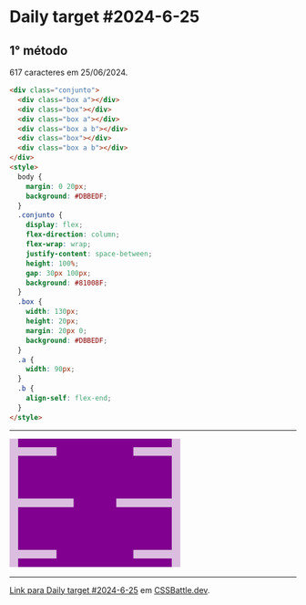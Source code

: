 # Daily target #2024-6-25

## 1° método

617 caracteres em 25/06/2024.

```HTML
<div class="conjunto">
  <div class="box a"></div>
  <div class="box"></div>
  <div class="box a"></div>
  <div class="box a b"></div>
  <div class="box"></div>
  <div class="box a b"></div>
</div>
<style>
  body {
    margin: 0 20px;
    background: #DBBEDF;
  }
  .conjunto {
    display: flex;
    flex-direction: column;
    flex-wrap: wrap;
    justify-content: space-between;
    height: 100%;
    gap: 30px 100px;
    background: #81008F;
  }
  .box {
    width: 130px;
    height: 20px;
    margin: 20px 0;
    background: #DBBEDF;
  }
  .a {
    width: 90px;
  }
  .b {
    align-self: flex-end;
  }
</style>
```

---
<img src="media/2024-6-25.png" title="Daily target #2024-6-25" width="300px">

---

[Link para Daily target #2024-6-25](https://cssbattle.dev/play/qKIRr3xZYc2T6RJLdmSy) em [CSSBattle.dev](https://cssbattle.dev/).